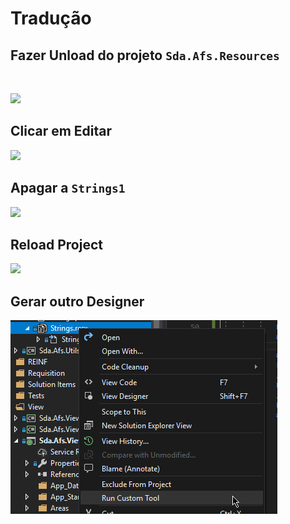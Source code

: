 # Tradução

## Fazer Unload do projeto **`Sda.Afs.Resources`**

​

![](https://s3.amazonaws.com/notejoy/note_images/348040.1.Image%202019-06-10%20at%2014.39.13.png)

## Clicar em Editar

![](https://s3.amazonaws.com/notejoy/note_images/348040.1.Image%202019-06-10%20at%2014.40.06.png)

## Apagar a **`Strings1`**

![](https://s3.amazonaws.com/notejoy/note_images/348040.1.Image%202019-06-10%20at%2014.40.42.png)

## Reload Project

![](https://s3.amazonaws.com/notejoy/note_images/348040.1.Image%202019-06-10%20at%2014.41.38.png)

## Gerar outro Designer​

![](../.gitbook/assets/image%20%283%29.png)

